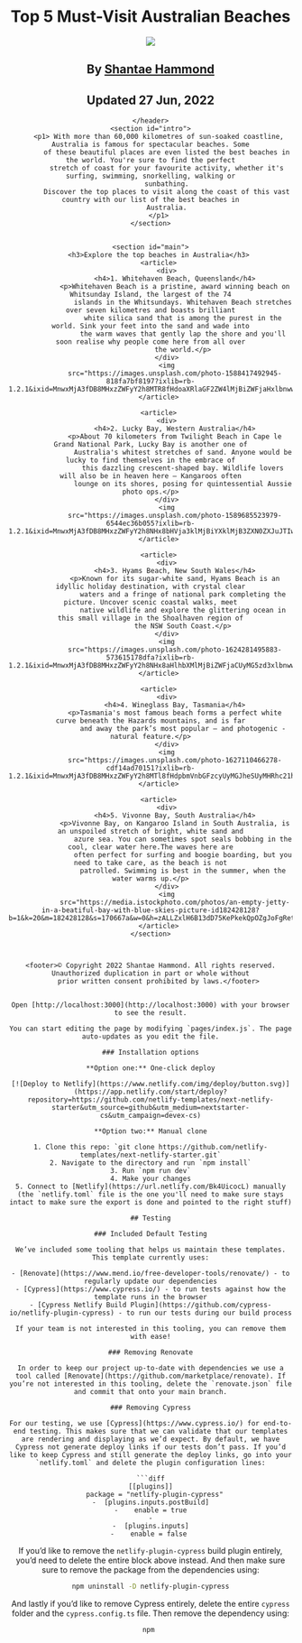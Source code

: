 <!DOCTYPE html>
<html lang="en">

<head>
    <meta charset="UTF-8" />
    <meta name="viewport" content="width=device-width, initial-scale=1.0" />
    <link rel="stylesheet" href="lesson 6.css" />
    <title>Lesson 6/7</title>
</head>

<body>
    <header>
        <h1>Top 5 Must-Visit Australian Beaches</h1>
        <img class="drivingbeach"
            src="https:/media.istockphoto.com/photos/mount-martha-coastal-road-aerial-picture-id1034269412?b=1&k=20&m=1034269412&s=170667a&w=0&h=D4Gt4A2bFMhdx4PeoPPP12n_R9Phtiv656sB7kDTXik=">
        <h2>By <ins>Shantae Hammond</ins></h2>
        <h2>Updated 27 Jun, 2022</h2>

    </header>
    <section id="intro">
        <p1> With more than 60,000 kilometres of sun-soaked coastline, Australia is famous for spectacular beaches. Some
            of these beautiful places are even listed the best beaches in the world. You're sure to find the perfect
            stretch of coast for your favourite activity, whether it's surfing, swimming, snorkelling, walking or
            sunbathing.
            Discover the top places to visit along the coast of this vast country with our list of the best beaches in
            Australia.
        </p1>
    </section>


    <section id="main">
        <h3>Explore the top beaches in Australia</h3>
        <article>
            <div>
                <h4>1. Whitehaven Beach, Queensland</h4>
                <p>Whitehaven Beach is a pristine, award winning beach on Whitsunday Island, the largest of the 74
                    islands in the Whitsundays. Whitehaven Beach stretches over seven kilometres and boasts brilliant
                    white silica sand that is among the purest in the world. Sink your feet into the sand and wade into
                    the warm waves that gently lap the shore and you'll soon realise why people come here from all over
                    the world.</p>
            </div>
            <img
                src="https://images.unsplash.com/photo-1588417492945-818fa7bf8197?ixlib=rb-1.2.1&ixid=MnwxMjA3fDB8MHxzZWFyY2h8MTR8fHdoaXRlaGF2ZW4lMjBiZWFjaHxlbnwwfHwwfHw%3D&auto=format&fit=crop&w=500&q=60">
        </article>

        <article>
            <div>
                <h4>2. Lucky Bay, Western Australia</h4>
                <p>About 70 kilometers from Twilight Beach in Cape le Grand National Park, Lucky Bay is another one of
                    Australia's whitest stretches of sand. Anyone would be lucky to find themselves in the embrace of
                    this dazzling crescent-shaped bay. Wildlife lovers will also be in heaven here – Kangaroos often
                    lounge on its shores, posing for quintessential Aussie photo ops.</p>
            </div>
            <img
                src="https://images.unsplash.com/photo-1589685523979-6544ec36b055?ixlib=rb-1.2.1&ixid=MnwxMjA3fDB8MHxzZWFyY2h8NHx8bHVja3klMjBiYXklMjB3ZXN0ZXJuJTIwYXVzdHJhbGlhfGVufDB8fDB8fA%3D%3D&auto=format&fit=crop&w=500&q=60">
        </article>

        <article>
            <div>
                <h4>3. Hyams Beach, New South Wales</h4>
                <p>Known for its sugar-white sand, Hyams Beach is an idyllic holiday destination, with crystal clear
                    waters and a fringe of national park completing the picture. Uncover scenic coastal walks, meet
                    native wildlife and explore the glittering ocean in this small village in the Shoalhaven region of
                    the NSW South Coast.</p>
            </div>
            <img
                src="https://images.unsplash.com/photo-1624281495883-573615178dfa?ixlib=rb-1.2.1&ixid=MnwxMjA3fDB8MHxzZWFyY2h8NHx8aHlhbXMlMjBiZWFjaCUyMG5zd3xlbnwwfHwwfHw%3D&auto=format&fit=crop&w=500&q=60">
        </article>

        <article>
            <div>
                <h4>4. Wineglass Bay, Tasmania</h4>
                <p>Tasmania's most famous beach forms a perfect white curve beneath the Hazards mountains, and is far
                    and away the park’s most popular – and photogenic - natural feature.</p>
            </div>
            <img
                src="https://images.unsplash.com/photo-1627110466278-cdf14ad70151?ixlib=rb-1.2.1&ixid=MnwxMjA3fDB8MHxzZWFyY2h8MTl8fHdpbmVnbGFzcyUyMGJheSUyMHRhc21hbmlhfGVufDB8fDB8fA%3D%3D&auto=format&fit=crop&w=500&q=60">
        </article>

        <article>
            <div>
                <h4>5. Vivonne Bay, South Australia</h4>
                <p>Vivonne Bay, on Kangaroo Island in South Australia, is an unspoiled stretch of bright, white sand and
                    azure sea. You can sometimes spot seals bobbing in the cool, clear water here.The waves here are
                    often perfect for surfing and boogie boarding, but you need to take care, as the beach is not
                    patrolled. Swimming is best in the summer, when the water warms up.</p>
            </div>
            <img
                src="https://media.istockphoto.com/photos/an-empty-jetty-in-a-beatiful-bay-with-blue-skies-picture-id182428128?b=1&k=20&m=182428128&s=170667a&w=0&h=zALLZxlH6B13dD75KePkekQpOZgJoFgRetbTS9FS2jE=">
        </article>
    </section>



    <footer>© Copyright 2022 Shantae Hammond. All rights reserved. Unauthorized duplication in part or whole without
        prior written consent prohibited by laws.</footer>
```

Open [http://localhost:3000](http://localhost:3000) with your browser to see the result.

You can start editing the page by modifying `pages/index.js`. The page auto-updates as you edit the file.

### Installation options

**Option one:** One-click deploy

[![Deploy to Netlify](https://www.netlify.com/img/deploy/button.svg)](https://app.netlify.com/start/deploy?repository=https://github.com/netlify-templates/next-netlify-starter&utm_source=github&utm_medium=nextstarter-cs&utm_campaign=devex-cs)

**Option two:** Manual clone

1. Clone this repo: `git clone https://github.com/netlify-templates/next-netlify-starter.git`
2. Navigate to the directory and run `npm install`
3. Run `npm run dev`
4. Make your changes
5. Connect to [Netlify](https://url.netlify.com/Bk4UicocL) manually (the `netlify.toml` file is the one you'll need to make sure stays intact to make sure the export is done and pointed to the right stuff)

## Testing

### Included Default Testing

We’ve included some tooling that helps us maintain these templates. This template currently uses:

- [Renovate](https://www.mend.io/free-developer-tools/renovate/) - to regularly update our dependencies
- [Cypress](https://www.cypress.io/) - to run tests against how the template runs in the browser
- [Cypress Netlify Build Plugin](https://github.com/cypress-io/netlify-plugin-cypress) - to run our tests during our build process

If your team is not interested in this tooling, you can remove them with ease!

### Removing Renovate

In order to keep our project up-to-date with dependencies we use a tool called [Renovate](https://github.com/marketplace/renovate). If you’re not interested in this tooling, delete the `renovate.json` file and commit that onto your main branch.

### Removing Cypress

For our testing, we use [Cypress](https://www.cypress.io/) for end-to-end testing. This makes sure that we can validate that our templates are rendering and displaying as we’d expect. By default, we have Cypress not generate deploy links if our tests don’t pass. If you’d like to keep Cypress and still generate the deploy links, go into your `netlify.toml` and delete the plugin configuration lines:

```diff
[[plugins]]
  package = "netlify-plugin-cypress"
-  [plugins.inputs.postBuild]
-    enable = true
-
-  [plugins.inputs]
-    enable = false 
```

If you’d like to remove the `netlify-plugin-cypress` build plugin entirely, you’d need to delete the entire block above instead. And then make sure sure to remove the package from the dependencies using:

```bash
npm uninstall -D netlify-plugin-cypress
```

And lastly if you’d like to remove Cypress entirely, delete the entire `cypress` folder and the `cypress.config.ts` file. Then remove the dependency using:

```bash
npm 
